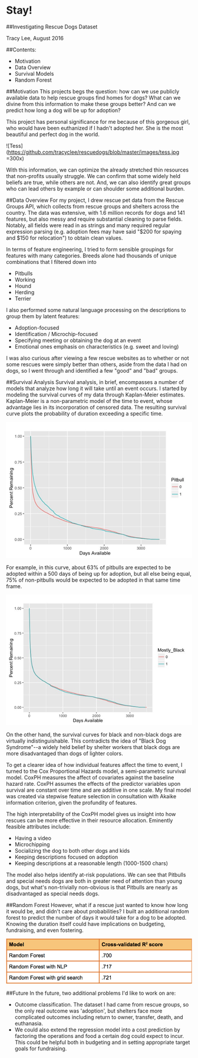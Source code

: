 # Stay!
##Investigating Rescue Dogs Dataset

Tracy Lee, August 2016

##Contents:
* Motivation
* Data Overview
* Survival Models
* Random Forest


##Motivation
This projects begs the question: how can we use publicly available data to help rescue groups find homes for dogs? What can we divine from this information to make these groups better? And can we predict how long a dog will be up for adoption?

This project has personal significance for me because of this gorgeous girl, who would have been euthanized if I hadn't adopted her. She is the most beautiful and perfect dog in the world.

![Tess](https://github.com/tracyclee/rescuedogs/blob/master/images/tess.jpg =300x)

With this information, we can optimize the already stretched thin resources that non-profits usually struggle. We can confirm that some widely held beliefs are true, while others are not. And, we can also identify great groups who can lead others by example or can shoulder some additional burden.


##Data Overview
For my project, I drew rescue pet data from the Rescue Groups API, which collects from rescue groups and shelters across the country. The data was extensive, with 1.6 million records for dogs and 141 features, but also messy and require substantial cleaning to parse fields. Notably, all fields were read in as strings and many required regular expression parsing (e.g. adoption fees may have said "$200 for spaying and $150 for relocation") to obtain clean values.

In terms of feature engineering, I tried to form sensible groupings for features with many categories. Breeds alone had thousands of unique combinations that I filtered down into
* Pitbulls
* Working
* Hound
* Herding
* Terrier

I also performed some natural language processing on the descriptions to group them by latent features:
* Adoption-focused
* Identification / Microchip-focused
* Specifying meeting or obtaining the dog at an event
* Emotional ones emphasis on characteristics (e.g. sweet and loving)

I was also curious after viewing a few rescue websites as to whether or not some rescues were simply better than others, aside from the data I had on dogs, so I went through and identified a few "good" and "bad" groups.


##Survival Analysis
Survival analysis, in brief, encompasses a number of models that analyze how long it will take until an event occurs. I started by modeling the survival curves of my data through Kaplan-Meier estimates. Kaplan-Meier is a non-parametric model of the time to event, whose advantage lies in its incorporation of censored data. The resulting survival curve plots the probability of duration exceeding a specific time.

![Pitbull Survival Curves](https://github.com/tracyclee/rescuedogs/blob/master/images/survival_curve_pitbull.jpeg)

For example, in this curve, about 63% of pitbulls are expected to be adopted within a 500 days of being up for adoption, but all else being equal, 75% of non-pitbulls would be expected to be adopted in that same time frame.

![Black Dog Survival Curves](https://github.com/tracyclee/rescuedogs/blob/master/images/survival_curve_black.jpeg)

On the other hand, the survival curves for black and non-black dogs are virtually indistinguishable. This contradicts the idea of "Black Dog Syndrome"--a widely held belief by shelter workers that black dogs are more disadvantaged than dogs of lighter colors.

To get a clearer idea of how individual features affect the time to event, I turned to the Cox Proportional Hazards model, a semi-parametric survival model. CoxPH measures the affect of covariates against the baseline hazard rate. CoxPH assumes the effects of the predictor variables upon survival are constant over time and are additive in one scale. My final model was created via stepwise feature selection in consultation with Akaike information criterion, given the profundity of features.

The high interpretability of the CoxPH model gives us insight into how rescues can be more effective in their resource allocation. Eminently feasible attributes include:
* Having a video
* Microchipping
* Socializing the dog to both other dogs and kids
* Keeping descriptions focused on adoption
* Keeping descriptions at a reasonable length (1000-1500 chars)

The model also helps identify at-risk populations. We can see that Pitbulls and special needs dogs are both in greater need of attention than young dogs, but what's non-trivially non-obvious is that Pitbulls are nearly as disadvantaged as special needs dogs.


##Random Forest
However, what if a rescue just wanted to know how long it would be, and didn't care about probabilities? I built an additional random forest to predict the number of days it would take for a dog to be adopted. Knowing the duration itself could have implications on budgeting, fundraising, and even fostering.

![Random Forest](https://github.com/tracyclee/rescuedogs/blob/master/images/rf_results.tiff)


##Future
In the future, two additional problems I'd like to work on are:
* Outcome classification. The dataset I had came from rescue groups, so the only real outcome was 'adoption', but shelters face more complicated outcomes including return to owner, transfer, death, and euthanasia.
* We could also extend the regression model into a cost prediction by factoring the operations and food a certain dog could expect to incur. This could be helpful both in budgeting and in setting appropriate target goals for fundraising.
